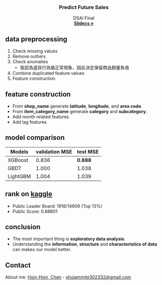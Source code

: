 <!-- PROJECT LOGO -->
<br />
<p align="center">

  <h3 align="center">Predict Future Sales</h3>

  <p align="center">
    DSAI Final
    <br />
    <a href="https://drive.google.com/file/d/1S-Z8nW06R4dPNLm3soxhVm5dB_KgDFM3/view?usp=sharing"><strong>Slidecs »</strong></a>
    <br />
  </p>
</p>


## data preprocessing

1. Check missing values
2. Remove outliers
3. Check anomalies 
    * 我認為退貨行為屬正常現象，因此決定保留商品銷量負值
4. Combine duplicated feature values
5. Feature construction


## feature construction

* From  **shop_name**  generate  **latitude**, **longitude**, and **area code**.
* From  **item_category_name**  generate  **category** and **subcategory**.
* Add month related features.
* Add lag features


## model comparison

Models | validation MSE | test MSE
--- | --- | --- | 
XGBoost | 0.836 | **0.888** |
GBDT | 1.000 | 1.038 |
LightGBM | 1.004 | 1.039 |


## rank on [kaggle](https://www.kaggle.com/competitions/competitive-data-science-predict-future-sales)

* Public Leader Board: 1918/14909 (Top 13%)
* Public Score: 0.88801


## conclusion

* The most important thing is **exploratory data analysis**.
* Understanding the **information**, **structure** and **characteristics of data** can makes our model better. 



<!-- CONTACT -->
## Contact

About me: [Hsin-Hsin, Chen](https://www.facebook.com/profile.php?id=100004017297228) - shulammite302332@gmail.com
